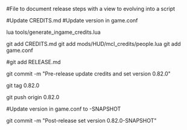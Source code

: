 #File to document release steps with a view to evolving into a script

#Update CREDITS.md
#Update version in game.conf

lua tools/generate_ingame_credits.lua

git add CREDITS.md
git add mods/HUD/mcl_credits/people.lua
git add game.conf

#git add RELEASE.md

git commit -m "Pre-release update credits and set version 0.82.0"

git tag 0.82.0

git push origin 0.82.0

#Update version in game.conf to -SNAPSHOT

git commit -m "Post-release set version 0.82.0-SNAPSHOT"
